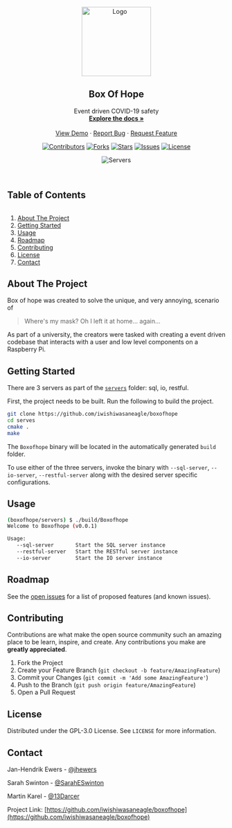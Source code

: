 <!-- PROJECT LOGO -->
<br />
<div align="center">
  <a href="https://boxofhope.co.uk/docs/index.html">
    <img src="https://raw.githubusercontent.com/iwishiwasaneagle/boxofhope/main/images/logo.png" alt="Logo" height="160">
  </a>

  <h2 align="center">Box Of Hope</h2>  
  
  <p align="center">
    Event driven COVID-19 safety
    <br />
    <a href="https://github.com/iwishiwasaneagle/boxofhope/wiki"><strong>Explore the docs »</strong></a>
    <br />
    <br />
    <a href="https://www.boxofhope.co.uk">View Demo</a>
    ·
    <a href="https://github.com/iwishiwasaneagle/boxofhope/issues/new?assignees=&labels=&template=bug_report.md&title=">Report Bug</a>
    ·
    <a href="https://github.com/iwishiwasaneagle/boxofhope/issues/new?assignees=&labels=&template=feature_request.md&title=">Request Feature</a>
  </p>
</div>
<div align="center">
  
[![Contributors](https://img.shields.io/github/contributors/iwishiwasaneagle/boxofhope.svg?style=for-the-badge)](https://github.com/iwishiwasaneagle/boxofhope/graphs/contributors)
[![Forks](https://img.shields.io/github/forks/iwishiwasaneagle/boxofhope.svg?style=for-the-badge)](https://github.com/iwishiwasaneagle/boxofhope/network/members)
[![Stars](https://img.shields.io/github/stars/iwishiwasaneagle/boxofhope.svg?style=for-the-badge)](https://github.com/iwishiwasaneagle/boxofhope/stargazers)
[![Issues](https://img.shields.io/github/issues/iwishiwasaneagle/boxofhope.svg?style=for-the-badge)](https://github.com/iwishiwasaneagle/boxofhope/issues)
[![License](https://img.shields.io/github/license/iwishiwasaneagle/boxofhope.svg?style=for-the-badge)](https://github.com/iwishiwasaneagle/boxofhope/blob/master/LICENSE.txt)
</div>
<div align="center">

![Servers](https://github.com/iwishiwasaneagle/boxofhope/workflows/Servers/badge.svg)
</div>
<br />

<!-- TABLE OF CONTENTS -->
<div>
  <summary><h2 style="display: inline-block">Table of Contents</h2></summary>
  <ol>
    <li><a href="#about-the-project">About The Project</a></li>
    <li><a href="#getting-started">Getting Started</a></li>
    <li><a href="#usage">Usage</a></li>
    <li><a href="#roadmap">Roadmap</a></li>
    <li><a href="#contributing">Contributing</a></li>
    <li><a href="#license">License</a></li>
    <li><a href="#contact">Contact</a></li>
  </ol>
</div>



<!-- ABOUT THE PROJECT -->
## About The Project

Box of hope was created to solve the unique, and very annoying, scenario of  

> Where's my mask? Oh I left it at home... again...

As part of a university, the creators were tasked with creating a event driven codebase that interacts with a user and low level components on a Raspberry Pi.



<!-- GETTING STARTED -->
## Getting Started

There are 3 servers as part of the [`servers`](./servers) folder: sql, io, restful.

First, the project needs to be built. Run the following to build the project.

```bash
git clone https://github.com/iwishiwasaneagle/boxofhope
cd serves
cmake .
make
```

The `Boxofhope` binary will be located in the automatically generated `build` folder.

To use either of the three servers, invoke the binary with `--sql-server`, `--io-server`, `--restful-server` along with the desired server specific configurations.




<!-- USAGE EXAMPLES -->
## Usage

```bash
(boxofhope/servers) $ ./build/Boxofhope
Welcome to Boxofhope (v0.0.1)

Usage:
   --sql-server       Start the SQL server instance
   --restful-server   Start the RESTful server instance
   --io-server        Start the IO server instance
```

<!-- ROADMAP -->
## Roadmap

See the [open issues](https://github.com/iwishiwasaneagle/boxofhope/issues?q=is%3Aopen+is%3Aissue+label%3Afeature) for a list of proposed features (and known issues).


<!-- CONTRIBUTING -->
## Contributing

Contributions are what make the open source community such an amazing place to be learn, inspire, and create. Any contributions you make are **greatly appreciated**.

1. Fork the Project
2. Create your Feature Branch (`git checkout -b feature/AmazingFeature`)
3. Commit your Changes (`git commit -m 'Add some AmazingFeature'`)
4. Push to the Branch (`git push origin feature/AmazingFeature`)
5. Open a Pull Request



<!-- LICENSE -->
## License

Distributed under the GPL-3.0 License. See `LICENSE` for more information.



<!-- CONTACT -->
## Contact

Jan-Hendrik Ewers - [@jhewers](https://twitter.com/jhewers)

Sarah Swinton - [@SarahESwinton](https://twitter.com/SarahESwinton)

Martin Karel - [@13Darcer](https://twitter.com/13Darcer)

Project Link: [https://github.com/iwishiwasaneagle/boxofhope](https://github.com/iwishiwasaneagle/boxofhope)
